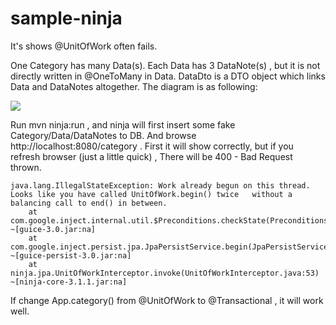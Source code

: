 sample-ninja
============

It's shows @UnitOfWork often fails.

One Category has many Data(s).
Each Data has 3 DataNote(s) , but it is not directly written in @OneToMany in Data.
DataDto is a DTO object which links Data and DataNotes altogether.
The diagram is as following:

<img src="http://i.imgur.com/qqct3UJ.png">

Run mvn ninja:run , and ninja will first insert some fake Category/Data/DataNotes to DB.
And browse http://localhost:8080/category .
First it will show correctly, but if you refresh browser (just a little quick) , 
There will be 400 - Bad Request thrown.

    java.lang.IllegalStateException: Work already begun on this thread. Looks like you have called UnitOfWork.begin() twice   without a balancing call to end() in between.
    	at com.google.inject.internal.util.$Preconditions.checkState(Preconditions.java:142) ~[guice-3.0.jar:na]
    	at com.google.inject.persist.jpa.JpaPersistService.begin(JpaPersistService.java:66) ~[guice-persist-3.0.jar:na]
    	at ninja.jpa.UnitOfWorkInterceptor.invoke(UnitOfWorkInterceptor.java:53) ~[ninja-core-3.1.1.jar:na]
	

If change App.category() from @UnitOfWork to @Transactional , it will work well.
